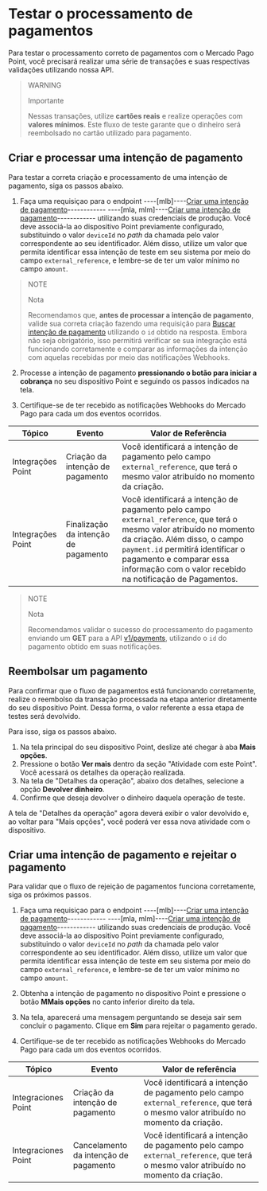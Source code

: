 # Testar o processamento de pagamentos

Para testar o processamento correto de pagamentos com o Mercado Pago Point, você precisará realizar uma série de transações e suas respectivas validações utilizando nossa API.

> WARNING
>
> Importante
>
> Nessas transações, utilize **cartões reais** e realize operações com **valores mínimos**. Este fluxo de teste garante que o dinheiro será reembolsado no cartão utilizado para pagamento.

## Criar e processar uma intenção de pagamento

Para testar a correta criação e processamento de uma intenção de pagamento, siga os passos abaixo.

1. Faça uma requisiçao para o endpoint ----[mlb]----[Criar uma intenção de pagamento](/developers/pt/reference/integrations_api_paymentintent_mlb/_point_integration-api_devices_deviceid_payment-intents/post)------------ ----[mla, mlm]----[Criar uma intenção de pagamento](/developers/en/reference/integrations_api/_point_integration-api_devices_deviceid_payment-intents/post)------------ utilizando suas credenciais de produção. Você deve associá-la ao dispositivo Point previamente configurado, substituindo o valor `deviceId` no *path* da chamada pelo valor correspondente ao seu identificador. Além disso, utilize um valor que permita identificar essa intenção de teste em seu sistema por meio do campo `external_reference`, e lembre-se de ter um valor mínimo no campo `amount`.

> NOTE
>
> Nota
>
> Recomendamos que, **antes de processar a intenção de pagamento**, valide sua correta criação fazendo uma requisição para [Buscar intenção de pagamento](/developers/pt/reference/integrations_api/_point_integration-api_payment-intents_paymentintentid/get) utilizando o `id` obtido na resposta. Embora não seja obrigatório, isso permitirá verificar se sua integração está funcionando corretamente e comparar as informações da intenção com aquelas recebidas por meio das notificações Webhooks.

2. Processe a intenção de pagamento **pressionando o botão para iniciar a cobrança** no seu dispositivo Point e seguindo os passos indicados na tela.

3. Certifique-se de ter recebido as notificações Webhooks do Mercado Pago para cada um dos eventos ocorridos.

| Tópico | Evento | Valor de Referência |
|---|---|---|
| Integrações Point | Criação da intenção de pagamento | Você identificará a intenção de pagamento pelo campo `external_reference`, que terá o mesmo valor atribuído no momento da criação. |
| Integrações Point | Finalização da intenção de pagamento | Você identificará a intenção de pagamento pelo campo `external_reference`, que terá o mesmo valor atribuído no momento da criação. Além disso, o campo `payment.id` permitirá identificar o pagamento e comparar essa informação com o valor recebido na notificação de Pagamentos. |

> NOTE
>
> Nota
>
> Recomendamos validar o sucesso do processamento do pagamento enviando um **GET** para a API [v1/payments](/developers/pt/reference/payments/_payments_id/get), utilizando o `id` do pagamento obtido em suas notificações.

## Reembolsar um pagamento

Para confirmar que o fluxo de pagamentos está funcionando corretamente, realize o reembolso da transação processada na etapa anterior diretamente do seu dispositivo Point. Dessa forma, o valor referente a essa etapa de testes será devolvido.

Para isso, siga os passos abaixo.

1. Na tela principal do seu dispositivo Point, deslize até chegar à aba **Mais opções**.
2. Pressione o botão **Ver mais** dentro da seção "Atividade com este Point". Você acessará os detalhes da operação realizada.
3. Na tela de "Detalhes da operação", abaixo dos detalhes, selecione a opção **Devolver dinheiro**. 
4. Confirme que deseja devolver o dinheiro daquela operação de teste.

A tela de "Detalhes da operação" agora deverá exibir o valor devolvido e, ao voltar para "Mais opções", você poderá ver essa nova atividade com o dispositivo.

## Criar uma intenção de pagamento e rejeitar o pagamento

Para validar que o fluxo de rejeição de pagamentos funciona corretamente, siga os próximos passos.

1. Faça uma requisiçao para o endpoint ----[mlb]----[Criar uma intenção de pagamento](/developers/pt/reference/integrations_api_paymentintent_mlb/_point_integration-api_devices_deviceid_payment-intents/post)------------ ----[mla, mlm]----[Criar uma intenção de pagamento](/developers/en/reference/integrations_api/_point_integration-api_devices_deviceid_payment-intents/post)------------ utilizando suas credenciais de produção. Você deve associá-la ao dispositivo Point previamente configurado, substituindo o valor `deviceId` no *path* da chamada pelo valor correspondente ao seu identificador. Além disso, utilize um valor que permita identificar essa intenção de teste em seu sistema por meio do campo `external_reference`, e lembre-se de ter um valor mínimo no campo `amount`.

2. Obtenha a intenção de pagamento no dispositivo Point e pressione o botão **MMais opções** no canto inferior direito da tela.

3. Na tela, aparecerá uma mensagem perguntando se deseja sair sem concluir o pagamento. Clique em **Sim** para rejeitar o pagamento gerado.

4. Certifique-se de ter recebido as notificações Webhooks do Mercado Pago para cada um dos eventos ocorridos.

| Tópico | Evento | Valor de referência |
|---|---|---|
| Integraciones Point | Criação da intenção de pagamento | Você identificará a intenção de pagamento pelo campo `external_reference`, que terá o mesmo valor atribuído no momento da criação. |
| Integraciones Point | Cancelamento da intenção de pagamento | Você identificará a intenção de pagamento pelo campo `external_reference`, que terá o mesmo valor atribuído no momento da criação. |
